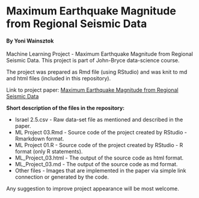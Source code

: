 # Maximum Earthquake Magnitude from Regional Seismic Data
#### By Yoni Wainsztok

Machine Learning Project - Maximum Earthquake Magnitude from Regional Seismic Data.
This project is part of John-Bryce data-science course.

The project was prepared as Rmd file (using RStudio) and was knit to md and html files (included in this repository).

Link to project paper:
[Maximum Earthquake Magnitude from Regional Seismic Data](ML_Project_03.md)

__Short description of the files in the repository:__  
* Israel 2.5.csv - Raw data-set file as mentioned and described in the paper.  
* ML Project 03.Rmd - Source code of the project created by RStudio - Rmarkdown format. 
* ML Project 01.R - Source code of the project created by RStudio - R format (only R statements).
* ML_Project_03.html - The output of the source code as html format.  
* ML_Project_03.md - The output of the source code as md format.  
* Other files - Images that are implemented in the paper via simple link connection or generated by the code.  

Any suggestion to improve project appearance will be most welcome.
